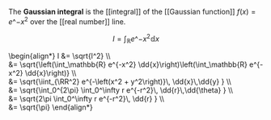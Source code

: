The **Gaussian integral** is the [[integral]] of the [[Gaussian function]] $f(x) = e\^{-x^2}$ over the [[real number]] line.

$$
I = \int_\mathbb{R} e\^{-x^2} \mathbb{d} {x}
$$

\begin{align\*}
I &= \sqrt{I^2} \\\\\
&= \sqrt{\left(\int_\mathbb{R} e\^{-x^2} \dd{x}\right)\left(\int_\mathbb{R} e\^{-x^2} \dd{x}\right)} \\\\\
&= \sqrt{\iint_{\RR^2} e\^{-\left(x^2 + y^2\right)}\\, \dd{x}\\,\dd{y} } \\\\\
&= \sqrt{\int_0^{2\pi} \int_0^\infty r e\^{-r^2}\\, \dd{r}\\,\dd{\theta} } \\\\\
&= \sqrt{2\pi \int_0^\infty r e\^{-r^2}\\, \dd{r} } \\\\\
&= \sqrt{\pi}
\end{align\*}